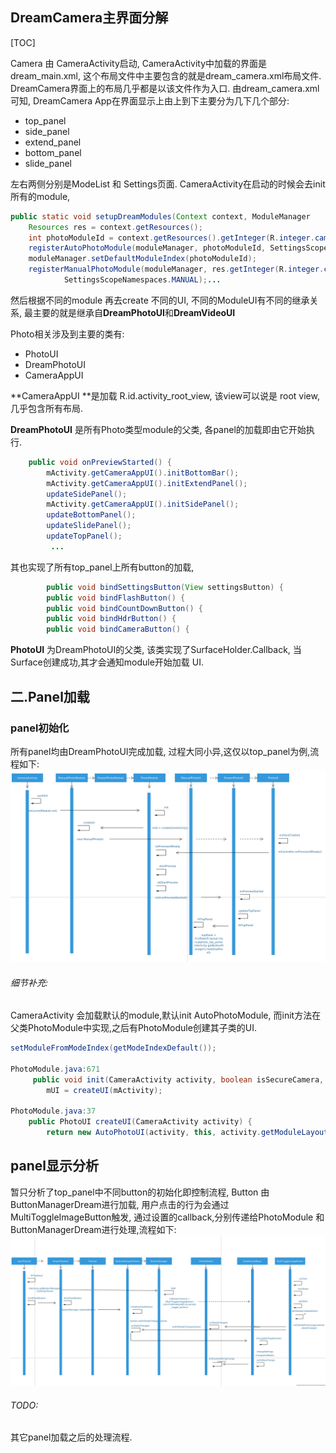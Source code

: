 ## DreamCamera主界面分解

[TOC]

Camera 由 CameraActivity启动, CameraActivity中加载的界面是dream_main.xml, 
这个布局文件中主要包含的就是dream_camera.xml布局文件.  DreamCamera界面上的布局几乎都是以该文件作为入口.
由dream_camera.xml可知, DreamCamera App在界面显示上由上到下主要分为几下几个部分:

* top_panel
* side_panel
* extend_panel
* bottom_panel
* slide_panel

左右两侧分别是ModeList 和 Settings页面.
CameraActivity在启动的时候会去init所有的module,

```java
public static void setupDreamModules(Context context, ModuleManager 		moduleManager,OneCameraFeatureConfig config) {
    Resources res = context.getResources();
    int photoModuleId = context.getResources().getInteger(R.integer.camera_mode_auto_photo);
    registerAutoPhotoModule(moduleManager, photoModuleId, SettingsScopeNamespaces.AUTO_PHOTO);
    moduleManager.setDefaultModuleIndex(photoModuleId);
    registerManualPhotoModule(moduleManager, res.getInteger(R.integer.camera_mode_manual),
            SettingsScopeNamespaces.MANUAL);...
```

然后根据不同的module 再去create 不同的UI, 不同的ModuleUI有不同的继承关系,
最主要的就是继承自**DreamPhotoUI**和**DreamVideoUI**

Photo相关涉及到主要的类有:
* PhotoUI
* DreamPhotoUI
* CameraAppUI

**CameraAppUI **是加载 R.id.activity_root_view, 该view可以说是 root view, 几乎包含所有布局.

**DreamPhotoUI** 是所有Photo类型module的父类, 各panel的加载即由它开始执行.

```java
	public void onPreviewStarted() {
        mActivity.getCameraAppUI().initBottomBar();
        mActivity.getCameraAppUI().initExtendPanel();
        updateSidePanel();
        mActivity.getCameraAppUI().initSidePanel();
        updateBottomPanel();
        updateSlidePanel();
        updateTopPanel();
         ...
```
其也实现了所有top_panel上所有button的加载, 
```java
	    public void bindSettingsButton(View settingsButton) {
    	public void bindFlashButton() {
    	public void bindCountDownButton() {
    	public void bindHdrButton() {
    	public void bindCameraButton() {
```
**PhotoUI** 为DreamPhotoUI的父类, 该类实现了SurfaceHolder.Callback, 当Surface创建成功,其才会通知module开始加载 UI.



## 二.Panel加载
### panel初始化
所有panel均由DreamPhotoUI完成加载, 过程大同小异,这仅以top_panel为例,流程如下:
![top panel](https://raw.githubusercontent.com/kevinkissum/picture/master/top_panel_init.png)
###### 细节补充:
CameraActivity 会加载默认的module,默认init AutoPhotoModule, 而init方法在父类PhotoModule中实现,之后有PhotoModule创建其子类的UI.
```java
setModuleFromModeIndex(getModeIndexDefault());

PhotoModule.java:671
     public void init(CameraActivity activity, boolean isSecureCamera,
        mUI = createUI(mActivity);
        
PhotoModule.java:37
    public PhotoUI createUI(CameraActivity activity) {
        return new AutoPhotoUI(activity, this, activity.getModuleLayoutRoot());
```
## panel显示分析
暂只分析了top_panel中不同button的初始化即控制流程, 
Button 由ButtonManagerDream进行加载, 用户点击的行为会通过MultiToggleImageButton触发, 通过设置的callback,分别传递给PhotoModule 和ButtonManagerDream进行处理,流程如下:
![top panel bt](https://raw.githubusercontent.com/kevinkissum/picture/master/bt_init.png)

###### TODO:
其它panel加载之后的处理流程.








